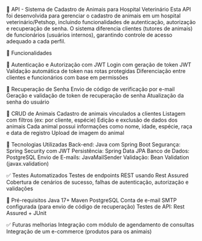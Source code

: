🐾 API - Sistema de Cadastro de Animais para Hospital Veterinário
Esta API foi desenvolvida para gerenciar o cadastro de animais em um hospital veterinário/Petshop, incluindo funcionalidades de autenticação, 
autorização e recuperação de senha. O sistema diferencia clientes (tutores de animais) de funcionários (usuários internos), garantindo controle de acesso adequado a cada perfil.

🚀 Funcionalidades

🔐 Autenticação e Autorização com JWT
Login com geração de token JWT
Validação automática de token nas rotas protegidas
Diferenciação entre clientes e funcionários com base em permissões

🔁 Recuperação de Senha
Envio de código de verificação por e-mail
Geração e validação de token de recuperação de senha
Atualização da senha do usuário

🐶 CRUD de Animais
Cadastro de animais vinculados a clientes
Listagem com filtros (ex: por cliente, espécie)
Edição e exclusão de dados dos animais
Cada animal possui informações como nome, idade, espécie, raça e data de registro
Upload de imagem do animal

🧰 Tecnologias Utilizadas
Back-end: Java com Spring Boot
Segurança: Spring Security com JWT
Persistência: Spring Data JPA
Banco de Dados: PostgreSQL
Envio de E-mails: JavaMailSender
Validação: Bean Validation (javax.validation)

✅ Testes Automatizados
Testes de endpoints REST usando Rest Assured
Cobertura de cenários de sucesso, falhas de autenticação, autorização e validações

📌 Pré-requisitos
Java 17+
Maven
PostgreSQL
Conta de e-mail SMTP configurada (para envio de código de recuperação)
Testes de API: Rest Assured + JUnit

✅ Futuras melhorias
Integração com módulo de agendamento de consultas
Integração de um e-commerce (produtos para os animais)
